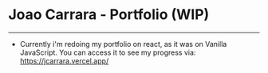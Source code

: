 # Joao Carrara - Portfolio (WIP)
----
- Currently i'm redoing my portfolio on react, as it was on Vanilla JavaScript. You can access it to see my progress via: https://jcarrara.vercel.app/
